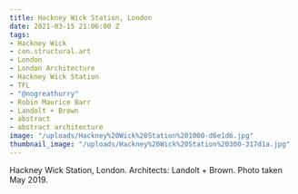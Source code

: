 ```yaml
---
title: Hackney Wick Station, London
date: 2021-03-15 21:06:00 Z
tags:
- Hackney Wick
- con.structural.art
- London
- London Architecture
- Hackney Wick Station
- TFL
- "@nogreathurry"
- Robin Maurice Barr
- Landolt + Brown
- abstract
- abstract architecture
image: "/uploads/Hackney%20Wick%20Station%201000-d6e1d6.jpg"
thumbnail_image: "/uploads/Hackney%20Wick%20Station%20300-317d1a.jpg"
---
```


Hackney Wick Station, London. Architects: Landolt + Brown. Photo taken May 2019.
